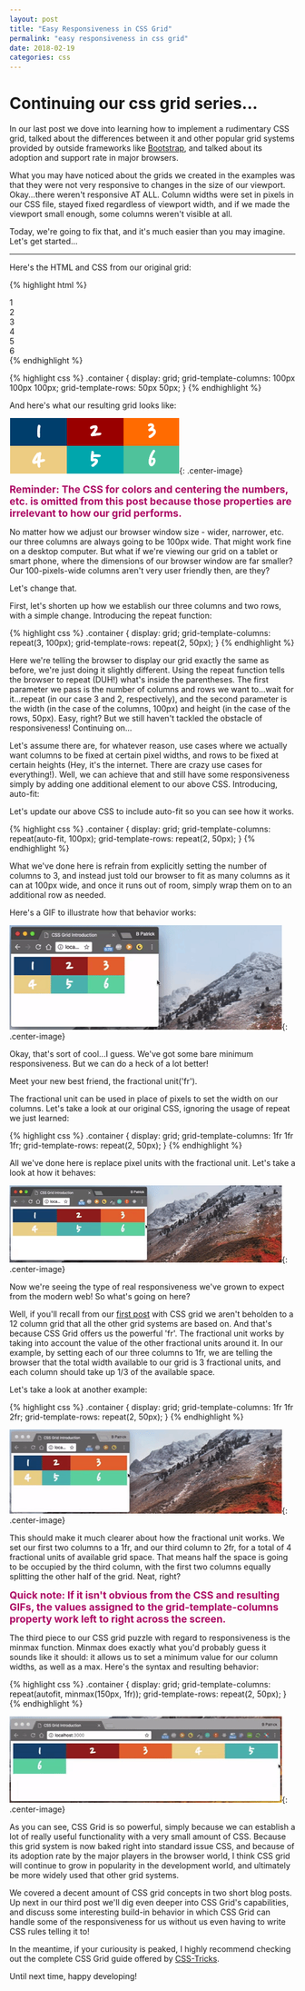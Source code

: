 ```yaml
---
layout: post
title: "Easy Responsiveness in CSS Grid"
permalink: "easy responsiveness in css grid"
date: 2018-02-19
categories: css
---
```


# Continuing our css grid series...

In our last post we dove into learning how to implement a rudimentary CSS grid, talked about the differences between it and other popular grid systems provided by outside frameworks like [Bootstrap](https://www.getbootstrap.com/docs/4.0/layout/grid), and talked about its adoption and support rate in major browsers.

What you may have noticed about the grids we created in the examples was that they were not very responsive to changes in the size of our viewport.  Okay...there weren't responsive AT ALL.  Column widths were set in pixels in our CSS file, stayed fixed regardless of viewport width, and if we made the viewport small enough, some columns weren't visible at all.

Today, we're going to fix that, and it's much easier than you may imagine.  Let's get started...

---

Here's the HTML and CSS from our original grid:

{% highlight html %}
<div class="container">
  <div>1</div>
  <div>2</div>
  <div>3</div>
  <div>4</div>
  <div>5</div>
  <div>6</div>
</div>
{% endhighlight %}

{% highlight css %}
.container {
  display: grid;
  grid-template-columns: 100px 100px 100px;
  grid-template-rows: 50px 50px;
}
{% endhighlight %}

And here's what our resulting grid looks like:

![grid-columns-rows](/assets/images/css_grid/grid_columns_rows.png){: .center-image}

<span style="font-weight: bold; font-size: 1.25em; color: #ac0863;">Reminder: The CSS for colors and centering the numbers, etc. is omitted from this post because those properties are irrelevant to how our grid performs.</span>

No matter how we adjust our browser window size - wider, narrower, etc. our three columns are always going to be 100px wide.  That might work fine on a desktop computer.  But what if we're viewing our grid on a tablet or smart phone, where the dimensions of our browser window are far smaller?  Our 100-pixels-wide columns aren't very user friendly then, are they?

Let's change that.

First, let's shorten up how we establish our three columns and two rows, with a simple change.  Introducing the repeat function:

{% highlight css %}
.container {
  display: grid;
  grid-template-columns: repeat(3, 100px);
  grid-template-rows: repeat(2, 50px);
}
{% endhighlight %}

Here we're telling the browser to display our grid exactly the same as before, we're just doing it slightly different.  Using the repeat function tells the browser to repeat (DUH!) what's inside the parentheses.  The first parameter we pass is the number of columns and rows we want to...wait for it...repeat (in our case 3 and 2, respectively), and the second parameter is the width (in the case of the columns, 100px) and height (in the case of the rows, 50px).  Easy, right?  But we still haven't tackled the obstacle of responsiveness!  Continuing on...

Let's assume there are, for whatever reason, use cases where we actually want columns to be fixed at certain pixel widths, and rows to be fixed at certain heights (Hey, it's the internet.  There are crazy use cases for everything!).  Well, we can achieve that and still have some responsiveness simply by adding one additional element to our above CSS.  Introducing, auto-fit:

Let's update our above CSS to include auto-fit so you can see how it works.

{% highlight css %}
.container {
  display: grid;
  grid-template-columns: repeat(auto-fit, 100px);
  grid-template-rows: repeat(2, 50px);
}
{% endhighlight %}

What we've done here is refrain from explicitly setting the number of columns to 3, and instead just told our browser to fit as many columns as it can at 100px wide, and once it runs out of room, simply wrap them on to an additional row as needed.

Here's a GIF to illustrate how that behavior works:

![auto-fit css grid](/assets/images/auto_fit.gif){: .center-image}

Okay, that's sort of cool...I guess.  We've got some bare minimum responsiveness.  But we can do a heck of a lot better!

Meet your new best friend, the fractional unit('fr').

The fractional unit can be used in place of pixels to set the width on our columns.  Let's take a look at our original CSS, ignoring the usage of repeat we just learned:

{% highlight css %}
.container {
  display: grid;
  grid-template-columns: 1fr 1fr 1fr;
  grid-template-rows: repeat(2, 50px);
}
{% endhighlight %}

All we've done here is replace pixel units with the fractional unit.  Let's take a look at how it behaves:

![fr usage css grid](/assets/images/fr_usage.gif){: .center-image}

Now we're seeing the type of real responsiveness we've grown to expect from the modern web!  So what's going on here?

Well, if you'll recall from our [first post](https://www.displayblog.io/intro-to-css-grid) with CSS grid we aren't beholden to a 12 column grid that all the other grid systems are based on.  And that's because CSS Grid offers us the powerful 'fr'.  The fractional unit works by taking into account the value of the other fractional units around it.  In our example, by setting each of our three columns to 1fr, we are telling the browser that the total width available to our grid is 3 fractional units, and each column should take up 1/3 of the available space.  

Let's take a look at another example:

{% highlight css %}
.container {
  display: grid;
  grid-template-columns: 1fr 1fr 2fr;
  grid-template-rows: repeat(2, 50px);
}
{% endhighlight %}

![unequal fr usage css grid](/assets/images/unequal_fr_usage.gif){: .center-image}

This should make it much clearer about how the fractional unit works.  We set our first two columns to a 1fr, and our third column to 2fr, for a total of 4 fractional units of available grid space.  That means half the space is going to be occupied by the third column, with the first two columns equally splitting the other half of the grid.  Neat, right?

<span style="font-weight: bold; font-size: 1.25em; color: #ac0863;">Quick note: If it isn't obvious from the CSS and resulting GIFs, the values assigned to the grid-template-columns property work left to right across the screen.</span>

The third piece to our CSS grid puzzle with regard to responsiveness is the minmax function.  Minmax does exactly what you'd probably guess it sounds like it should: it allows us to set a minimum value for our column widths, as well as a max.  Here's the syntax and resulting behavior:

{% highlight css %}
.container {
  display: grid;
  grid-template-columns: repeat(autofit, minmax(150px, 1fr));
  grid-template-rows: repeat(2, 50px);
}
{% endhighlight %}

![minmax usage css grid](/assets/images/minmax_usage.gif){: .center-image}

As you can see, CSS Grid is so powerful, simply because we can establish a lot of really useful functionality with a very small amount of CSS.  Because this grid system is now baked right into standard issue CSS, and because of its adoption rate by the major players in the browser world, I think CSS grid will continue to grow in popularity in the development world, and ultimately be more widely used that other grid systems.

We covered a decent amount of CSS grid concepts in two short blog posts.  Up next in our third post we'll dig even deeper into CSS Grid's capabilities, and discuss some interesting build-in behavior in which CSS Grid can handle some of the responsiveness for us without us even having to write CSS rules telling it to!

In the meantime, if your curiousity is peaked, I highly recommend checking out the complete CSS Grid guide offered by [CSS-Tricks](https://css-tricks.com/snippets/css/complete-guide-grid).

Until next time, happy developing!
